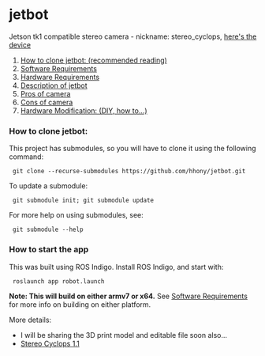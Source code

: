 # jetbot #
Jetson tk1 compatible stereo camera - nickname: stereo_cyclops, [here's the device](http://hansbot.blogspot.com/2015/06/improved-stereo-camera.html)

1. [How to clone jetbot: (recommended reading)](https://github.com/hhony/jetbot#how-to-clone-jetbot)
2. [Software Requirements](https://github.com/hhony/jetbot/wiki#software-requirements)
3. [Hardware Requirements](https://github.com/hhony/jetbot/wiki#hardware-requirements)
4. [Description of jetbot](https://github.com/hhony/jetbot/wiki#description-of-jetbot)
  1. [Pros of camera](https://github.com/hhony/jetbot/wiki#pros-of-ps3eye-as-sensor-platform)
  2. [Cons of camera](https://github.com/hhony/jetbot/wiki#cons-of-ps3eye-as-sensor-platform)
5. [Hardware Modification: (DIY, how to...)](https://github.com/hhony/jetbot/wiki/wiki:-hardware-modification)

### How to clone jetbot: ###
This project has submodules, so you will have to clone it using the following command:

     git clone --recurse-submodules https://github.com/hhony/jetbot.git

To update a submodule:

     git submodule init; git submodule update

For more help on using submodules, see: 

     git submodule --help

### How to start the app ###
This was built using ROS Indigo. Install ROS Indigo, and start with:

     roslaunch app robot.launch

__Note: This will build on either armv7 or x64.__ See [Software Requirements](https://github.com/hhony/jetbot/wiki#software-requirements) for more info on building on either platform.

More details:
* I will be sharing the 3D print model and editable file soon also...
* [Stereo Cyclops 1.1](http://hansbot.blogspot.com/2015/06/improved-stereo-camera.html)

